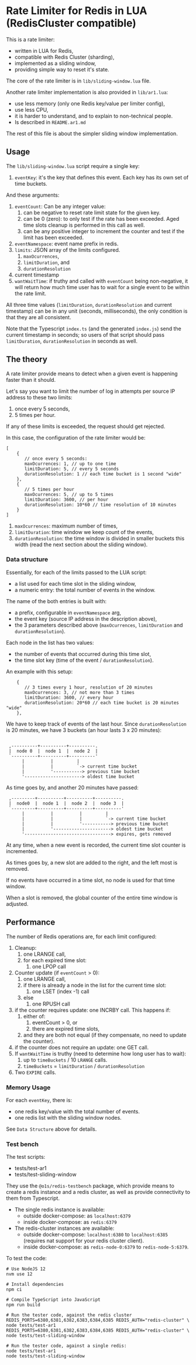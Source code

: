 # Rate Limiter for Redis in LUA (RedisCluster compatible)

This is a rate limiter:
* written in LUA for Redis,
* compatible with Redis Cluster (sharding),
* implemented as a sliding window,
* providing simple way to reset it's state.

The core of the rate limiter is in `lib/sliding-window.lua` file.

Another rate limiter implementation is also provided in `lib/ar1.lua`:
* use less memory (only one Redis key/value per limiter config),
* use less CPU,
* it is harder to understand, and to explain to non-technical people.
* Is described in `README.ar1.md`

The rest of this file is about the simpler sliding window implementation.

## Usage

The `lib/sliding-window.lua` script require a single key:
1. `eventKey`: it's the key that defines this event. Each key has its own set of
   time buckets.

And these arguments:
1. `eventCount`: Can be any integer value:
    1. can be negative to reset rate limit state for the given key.
    2. can be 0 (zero): to only test if the rate has been exceeded. Aged time
       slots cleanup is performed in this call as well.
    3. can be any positive integer to increment the counter and test if the
       limit has been exceeded.
2. `eventNamespace`: event name prefix in redis.
3. `limits`: JSON array of the limits configured.
    1. `maxOcurrences`,
    2. `limitDuration`, and
    3. `durationResolution`
4. current timestamp
5. `wantWaitTime`: if truthy and called with `eventCount` being non-negative,
   it will return how much time user has to wait for a single event to be within
   the rate limit.

All three time values (`limitDuration`, `durationResolution` and current
timestamp) can be in any unit (seconds, milliseconds), the only condition is
that they are all consistent.

Note that the Typescript `index.ts` (and the generated `index.js`) send
the current timestamp in seconds; so users of that script should pass
`limitDuration`, `durationResolution` in seconds as well.

## The theory

A rate limiter provide means to detect when a given event is happening faster
than it should.

Let's say you want to limit the number of log in attempts per source IP address
to these two limits:
1. once every 5 seconds,
2. 5 times per hour.

If any of these limits is exceeded, the request should get rejected.

In this case, the configuration of the rate limiter would be:
```
[
    {
       // once every 5 seconds:
       maxOcurrences: 1, // up to one time
       limitDuration: 5, // every 5 seconds
       durationResolution: 1 // each time bucket is 1 second "wide"
    },
    {
       // 5 times per hour
       maxOcurrences: 5, // up to 5 times
       limitDuration: 3600, // per hour
       durationResolution: 10*60 // time resolution of 10 minutes 
    }
]
```

1. `maxOcurrences`: maximum number of times,
2. `limitDuration`: time window we keep count of the events,
3. `durationResolution`: the time window is divided in smaller buckets
   this width (read the next section about the sliding window).


### Data structure

Essentially, for each of the limits passed to the LUA script:
* a list used for each time slot in the sliding window,
* a numeric entry: the total number of events in the window.

The name of the both entries is built with:
* a prefix, configurable in `eventNamespace` arg,
* the event key (source IP address in the description above),
* the 3 parameters described above (`maxOcurrences`, `limitDuration` and
  `durationResolution`).

Each node in the list has two values: 
* the number of events that occurred during this time slot,
* the time slot key (time of the event / `durationResolution`).

An example with this setup:
```
    {
       // 3 times every 1 hour, resolution of 20 minutes
       maxOcurrences: 3, // not more than 3 times
       limitDuration: 3600, // every hour
       durationResolution: 20*60 // each time bucket is 20 minutes "wide"
    },
```

We have to keep track of events of the last hour. Since `durationResolution`
is 20 minutes, we have 3 buckets (an hour lasts 3 x 20 minutes): 

```

 ,----------+----------+----------.
 |  node 0  |  node 1  |  node 2  |
 `----------+----------+----------'
      |          |         |
      |          |         `-> current time bucket
      |          '-----------> previous time bucket
      '----------------------> oldest time bucket
```

As time goes by, and another 20 minutes have passed:

```
 ,---------+----------+----------+----------.
 |  node0  |  node 1  |  node 2  |  node 3  |
 `---------+----------+----------+----------'
      |          |          |         |
      |          |          |         `-> current time bucket
      |          |          '-----------> previous time bucket
      |          '----------------------> oldest time bucket 
      '---------------------------------> expires, gets removed
```

At any time, when a new event is recorded, the current time slot counter
is incremented.

As times goes by, a new slot are added to the right, and the left most is
removed.

If no events have occurred in a time slot, no node is used for that time window.

When a slot is removed, the global counter of the entire time window is
adjusted.

## Performance

The number of Redis operations are, for each limit configured:
1. Cleanup:
   1. one LRANGE call,
   2. for each expired time slot:
      1. one LPOP call
2. Counter update (if `eventCount` > 0):
   1. one LRANGE call,
   2. if there is already a node in the list for the current time slot:
      1. one LSET (index -1) call
   3. else
      1. one RPUSH call
3. if the counter requires update: one INCRBY call.
   This happens if:
   1. either of:
      1. eventCount > 0, or
      2. there are expired time slots,
   2. and they are both not equal (if they compensate, no need to update
      the counter).
4. if the counter does not require an update: one GET call.
5. If `wantWaitTime` is truthy (need to determine how long user has to wait):
   1. up to `timeBuckets` / 10 `LRANGE` calls.
   2. `timeBuckets` = `limitDuration` / `durationResolution`
6. Two `EXPIRE` calls.

### Memory Usage

For each `eventKey`, there is:
* one redis key/value with the total number of events.
* one redis list with the sliding window nodes.

See `Data Structure` above for details.

### Test bench

The test scripts:
* tests/test-ar1
* tests/test-sliding-window

They use the `@o1s/redis-testbench` package, which provide means to
create a redis instance and a redis cluster, as well as provide connectivity
to them from Typescript.

* The single redis instance is available:
  * outside docker-compose: as `localhost:6379`
  * inside docker-compose: as `redis:6379`
* The redis-cluster instances are available:
  * outside docker-compose: `localhost:6380` to `localhost:6385`
    (requires nat support for your redis cluster client).
  * inside docker-compose: as `redis-node-0:6379` to `redis-node-5:6379`.

To test the code:
```
# Use NodeJS 12
nvm use 12

# Install dependencies
npm ci

# Compile TypeScript into JavaScript
npm run build

# Run the tester code, against the redis cluster
REDIS_PORTS=6380,6381,6382,6383,6384,6385 REDIS_AUTH="redis-cluster" \
node tests/test-ar1
REDIS_PORTS=6380,6381,6382,6383,6384,6385 REDIS_AUTH="redis-cluster" \
node tests/test-sliding-window

# Run the tester code, against a single redis:
node tests/test-ar1
node tests/test-sliding-window

```
